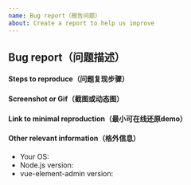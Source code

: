 ```yaml
---
name: Bug report（报告问题）
about: Create a report to help us improve
---
```

<!--
    注意：为更好的解决你的问题，请参考模板提供完整信息，准确描述问题，信息不全的 issue 将被关闭。

    Note: In order to better solve your problem, please refer to the template to provide complete information, accurately describe the problem, and the incomplete information issue will be closed.
-->

## Bug report（问题描述）

#### Steps to reproduce（问题复现步骤）

<!--
1. [xxx]
2. [xxx]
3. [xxxx]
-->

#### Screenshot or Gif（截图或动态图）

#### Link to minimal reproduction（最小可在线还原demo）

<!--
Please only use Codepen, JSFiddle, CodeSandbox or a github repo
-->

#### Other relevant information（格外信息）

- Your OS:
- Node.js version:
- vue-element-admin version:
